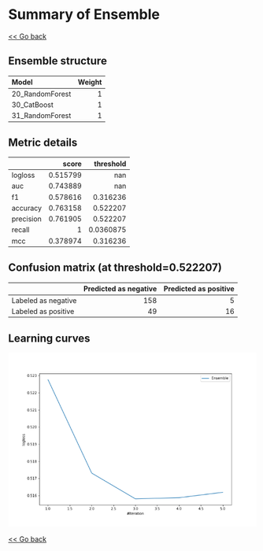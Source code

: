 # Summary of Ensemble

[<< Go back](../README.md)


## Ensemble structure
| Model           |   Weight |
|:----------------|---------:|
| 20_RandomForest |        1 |
| 30_CatBoost     |        1 |
| 31_RandomForest |        1 |

## Metric details
|           |    score |   threshold |
|:----------|---------:|------------:|
| logloss   | 0.515799 | nan         |
| auc       | 0.743889 | nan         |
| f1        | 0.578616 |   0.316236  |
| accuracy  | 0.763158 |   0.522207  |
| precision | 0.761905 |   0.522207  |
| recall    | 1        |   0.0360875 |
| mcc       | 0.378974 |   0.316236  |


## Confusion matrix (at threshold=0.522207)
|                     |   Predicted as negative |   Predicted as positive |
|:--------------------|------------------------:|------------------------:|
| Labeled as negative |                     158 |                       5 |
| Labeled as positive |                      49 |                      16 |

## Learning curves
![Learning curves](learning_curves.png)

[<< Go back](../README.md)
